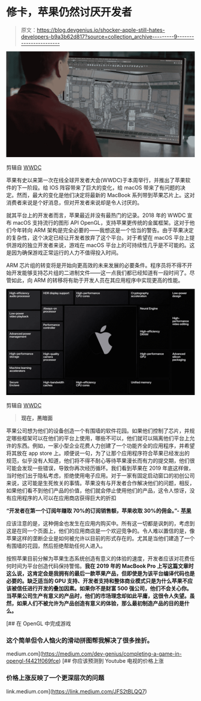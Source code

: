 # 修卡，苹果仍然讨厌开发者

> 原文：<https://blog.devgenius.io/shocker-apple-still-hates-developers-b9a3b62d817?source=collection_archive---------9----------------------->

![](img/0d0f0988dcaee075b694539a7f4e909c.png)

剪辑自 [WWDC](https://www.youtube.com/watch?v=GEZhD3J89ZE)

苹果有史以来第一次在线全球开发者大会(WWDC)于本周举行，并推出了苹果软件的下一阶段。给 IOS 阵容带来了巨大的变化，给 macOS 带来了有问题的决定。然而，最大的变化是他们决定将最新的 MacBook 系列带到苹果芯片上。这对消费者来说是个好消息，但对开发者来说却是令人讨厌的。

就其平台上的开发者而言，苹果最近并没有最热门的记录。2018 年的 WWDC 宣布 macOS 支持流行的图形 API OpenGL，支持苹果更传统的金属框架。这对于他们今年转向 ARM 架构是完全必要的——我想这是一个恰当的警告。由于苹果决定的复杂性，这个决定已经让开发者放弃了这个平台。对于希望在 macOS 平台上提供游戏的独立开发者来说，游戏在 macOS 平台上的可持续性几乎是不可能的。这是因为确保游戏正常运行的人力不值得投入时间。

ARM 芯片组的转变将是开始向更高效的未来发展的必要条件。程序员将不得不开始开发能够支持芯片组的二进制文件——这一点我们都已经知道有一段时间了。尽管如此，向 ARM 的转移将有助于开发人员在其应用程序中实现更高的性能。

![](img/1a1f8f0cba50e4bb8cac3caf299bfce1.png)

剪辑自 [WWDC](https://www.youtube.com/watch?v=GEZhD3J89ZE)

> **现在，黑暗面**

苹果公司想为他们的设备创造一个有围墙的软件花园。如果他们控制了芯片，并规定哪些框架可以在他们的平台上使用，哪些不可以，他们就可以隔离他们平台上允许的东西。例如，一家小型企业花费人力创建了一个功能齐全的应用程序，并希望将其放在 app store 上。顺便说一句，为了让那个应用程序符合苹果已经发出的规范，似乎没有人知道，他们将不得不耐心等待苹果漫长而有力的提交期，他们很可能会发现一些错误，导致你再次经历循环。我们看到苹果在 2019 年底这样做，当时他们出于隐私考虑，拒绝使用电子应用。对于一家有固定启动窗口的初创公司来说，这可能是生死攸关的事情。苹果没有与开发者合作解决他们的问题，相反，如果他们看不到他们产品的价值，他们就会停止使用他们的产品，这令人惊讶，没有应用程序的人可以在应用商店获得巨大的折扣

**“开发者在第一个订阅年赚取 70%的订阅销售额，苹果收取 30%的佣金。”-** [**苹果**](https://www.apple.com/ios/app-store/principles-practices)

应该注意的是，这种佣金也发生在应用内购买中。所有这一切都是讽刺的，考虑到这是在同一个页面上，他们的应用商店是一个欢迎竞争的。令人难以置信的是，像苹果这样的垄断企业是如何被允许以目前的形式存在的。尤其是当他们建造了一个有围墙的花园，然后拒绝帮助任何人进入。

按照苹果目前分解为苹果生态系统创造有意义的体验的速度，开发者应该对花费任何时间为平台创造代码保持警惕。**我在 2019 年的 MacBook Pro 上写这篇文章时这么说，这肯定会是我拥有的最后一款苹果产品，但即使是为该平台编译代码也是必要的。缺乏适当的 GPU 支持、开发者支持和整体商业模式只是为什么苹果不应该被信任进行开发的叠加因素。如果你不是财富 500 强公司，他们不会关心你。当苹果公司生产有意义的产品时，他们的市场理念却如此平庸，这很令人失望。虽然，如果人们不被允许为产品创造有意义的体验，那么最初制造产品的目的是什么。**

[](https://medium.com/dev-genius/completing-a-game-in-opengl-f4421f069fce) [## 在 OpenGL 中完成游戏

### 这个简单但令人恼火的滑动拼图帮我解决了很多挫折。

medium.com](https://medium.com/dev-genius/completing-a-game-in-opengl-f4421f069fce) [](https://link.medium.com/JFS2tBLQQ7) [## 你应该预测到 Youtube 电视的价格上涨

### 价格上涨反映了一个更深层次的问题

link.medium.com](https://link.medium.com/JFS2tBLQQ7)